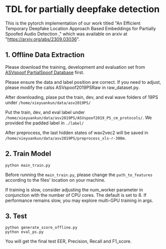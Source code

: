 # TDL for partially deepfake detection
This is the pytorch implementation of our work titled "An Efficient Temporary Deepfake Location Approach Based Embeddings for Partially Spoofed Audio Detection ," which was available on arxiv at "https://arxiv.org/abs/2309.03036".

##  1. Offline Data Extraction
Please download the training, development and evaluation set from [ASVspoof PartialSpoof Database](https://zenodo.org/records/5766198) first.

Please ensure the data and label position are correct. If you need to adjust, please modify the calss ASVspoof2019PSRaw in raw_dataset.py.

After downloading, plase put the train, dev, and eval wave folders of 19PS under `/home/xieyuankun/data/asv2019PS/`

Put the train, dev, and eval label under `/home/xieyuankun/data/asv2019PS/ASVspoof2019_PS_cm_protocols/`. 
We provided the padded label in `./label/`

After preprocess, the last hidden states of wav2vec2 will be saved in `/home/xieyuankun/data/asv2019PS/preprocess_xls-r-300m`.


## 2. Train Model

```
python main_train.py 
```
Before running the `main_train.py`, please change the `path_to_features` according to the files' location on your machine.

If training is slow, consider adjusting the num_worker parameter in conjunction with the number of CPU cores. 
The default is set to 8. If performance remains slow, you may explore multi-GPU training in args.

## 3. Test
```
python generate_score_offline.py 
python eval_ps.py
```
You will get the final test EER, Precision, Recall and F1_score.
